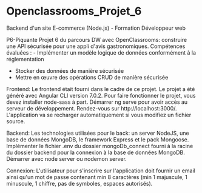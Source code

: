 # Openclassrooms_Projet_6
Backend d'un site E-commerce (Node.js) - Formation Développeur web

P6-Piquante
Projet 6 du parcours DW avec OpenClassrooms: construire une API sécurisée pour une appli d'avis gastronomiques. 
Compétences évaluées : - Implémenter un modèle logique de données conformément à la réglementation
- Stocker des données de manière sécurisée
- Mettre en œuvre des opérations CRUD de manière sécurisée

Frontend: 
Le frontend était fourni dans le cadre de ce projet. Le projet a été généré avec Angular CLI version 7.0.2. Pour faire fonctionner le projet, vous devez installer node-sass à part. Démarrer ng serve pour avoir accès au serveur de développement. Rendez-vous sur http://localhost:3000/. L'application va se recharger automatiquement si vous modifiez un fichier source.

Backend:
Les technologies utilisées pour le back: un server NodeJS, une base de données MongoDB, le framework Express et le pack Mongoose. Implémenter le fichier .env du dossier mongoDb_connect fourni à la racine du dossier backend pour la connexion à la base de données MongoDB. Démarrer avec node server ou nodemon server.

Connexion:
L'utilisateur pour s'inscrire sur l'application doit fournir un email ainsi qu'un mot de passe contenant min 8 caractères (min 1 majuscule, 1 minuscule, 1 chiffre, pas de symboles, espaces autorisés).
